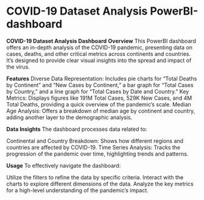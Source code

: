 # COVID-19 Dataset Analysis PowerBI-dashboard
**COVID-19 Dataset Analysis Dashboard**
**Overview**
This PowerBI dashboard offers an in-depth analysis of the COVID-19 pandemic, presenting data on cases, deaths, and other critical metrics across continents and countries. It’s designed to provide clear visual insights into the spread and impact of the virus.

**Features**
Diverse Data Representation: Includes pie charts for “Total Deaths by Continent” and “New Cases by Continent,” a bar graph for “Total Cases by Country,” and a line graph for “Total Cases by Date and Country.”
Key Metrics: Displays figures like 191M Total Cases, 529K New Cases, and 4M Total Deaths, providing a quick overview of the pandemic’s scale.
Median Age Analysis: Offers a breakdown of median age by continent and country, adding another layer to the demographic analysis.

**Data Insights**
The dashboard processes data related to:

Continental and Country Breakdown: Shows how different regions and countries are affected by COVID-19.
Time Series Analysis: Tracks the progression of the pandemic over time, highlighting trends and patterns.

**Usage**
To effectively navigate the dashboard:

Utilize the filters to refine the data by specific criteria.
Interact with the charts to explore different dimensions of the data.
Analyze the key metrics for a high-level understanding of the pandemic’s impact.
